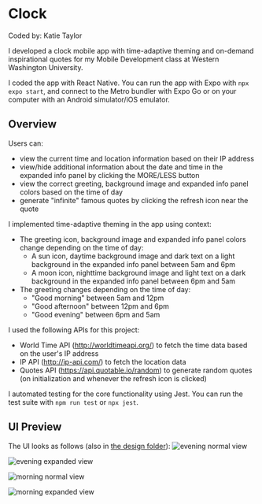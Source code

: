 # Clock

Coded by: Katie Taylor

I developed a clock mobile app with time-adaptive theming and on-demand inspirational quotes for my Mobile Development class at Western Washington University.

I coded the app with React Native. You can run the app with Expo with `npx expo start`, and connect to the Metro bundler with Expo Go or on your computer with an Android simulator/iOS emulator.

## Overview

Users can:

* view the current time and location information based on their IP address
* view/hide additional information about the date and time in the expanded info panel by clicking the MORE/LESS button
* view the correct greeting, background image and expanded info panel colors based on the time of day
* generate "infinite" famous quotes by clicking the refresh icon near the quote

I implemented time-adaptive theming in the app using context:

* The greeting icon, background image and expanded info panel colors change depending on the time of day:
  * A sun icon, daytime background image and dark text on a light background in the expanded info panel between 5am and 6pm
  * A moon icon, nighttime background image and light text on a dark background in the expanded info panel between 6pm and 5am
* The greeting changes depending on the time of day:
  * "Good morning" between 5am and 12pm
  * "Good afternoon" between 12pm and 6pm
  * "Good evening" between 6pm and 5am

I used the following APIs for this project:

* World Time API (http://worldtimeapi.org/) to fetch the time data based on the user's IP address
* IP API (http://ip-api.com/) to fetch the location data
* Quotes API (https://api.quotable.io/random) to generate random quotes (on initialization and whenever the refresh icon is clicked)

I automated testing for the core functionality using Jest. You can run the test suite with `npm run test` or `npx jest`.

## UI Preview

The UI looks as follows (also in [the design folder](./design/)):
![evening normal view](./design/evening-normal.png)

![evening expanded view](./design/evening-expanded.png)

![morning normal view](./design/morning-normal.png)

![morning expanded view](./design/morning-expanded.png)

